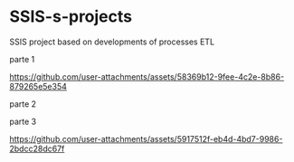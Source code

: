 # SSIS-s-projects
SSIS project based on developments of processes ETL


parte 1

https://github.com/user-attachments/assets/58369b12-9fee-4c2e-8b86-879265e5e354

parte 2


parte 3

https://github.com/user-attachments/assets/5917512f-eb4d-4bd7-9986-2bdcc28dc67f
